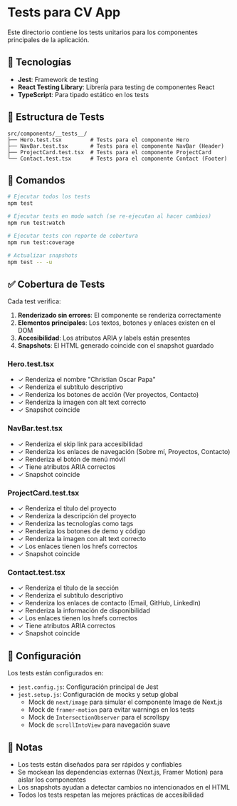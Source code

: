 # Tests para CV App

Este directorio contiene los tests unitarios para los componentes principales de la aplicación.

## 🧪 Tecnologías

- **Jest**: Framework de testing
- **React Testing Library**: Librería para testing de componentes React
- **TypeScript**: Para tipado estático en los tests

## 📁 Estructura de Tests

```
src/components/__tests__/
├── Hero.test.tsx         # Tests para el componente Hero
├── NavBar.test.tsx       # Tests para el componente NavBar (Header)
├── ProjectCard.test.tsx  # Tests para el componente ProjectCard
└── Contact.test.tsx      # Tests para el componente Contact (Footer)
```

## 🚀 Comandos

```bash
# Ejecutar todos los tests
npm test

# Ejecutar tests en modo watch (se re-ejecutan al hacer cambios)
npm run test:watch

# Ejecutar tests con reporte de cobertura
npm run test:coverage

# Actualizar snapshots
npm test -- -u
```

## ✅ Cobertura de Tests

Cada test verifica:

1. **Renderizado sin errores**: El componente se renderiza correctamente
2. **Elementos principales**: Los textos, botones y enlaces existen en el DOM
3. **Accesibilidad**: Los atributos ARIA y labels están presentes
4. **Snapshots**: El HTML generado coincide con el snapshot guardado

### Hero.test.tsx

- ✓ Renderiza el nombre "Christian Oscar Papa"
- ✓ Renderiza el subtítulo descriptivo
- ✓ Renderiza los botones de acción (Ver proyectos, Contacto)
- ✓ Renderiza la imagen con alt text correcto
- ✓ Snapshot coincide

### NavBar.test.tsx

- ✓ Renderiza el skip link para accesibilidad
- ✓ Renderiza los enlaces de navegación (Sobre mí, Proyectos, Contacto)
- ✓ Renderiza el botón de menú móvil
- ✓ Tiene atributos ARIA correctos
- ✓ Snapshot coincide

### ProjectCard.test.tsx

- ✓ Renderiza el título del proyecto
- ✓ Renderiza la descripción del proyecto
- ✓ Renderiza las tecnologías como tags
- ✓ Renderiza los botones de demo y código
- ✓ Renderiza la imagen con alt text correcto
- ✓ Los enlaces tienen los hrefs correctos
- ✓ Snapshot coincide

### Contact.test.tsx

- ✓ Renderiza el título de la sección
- ✓ Renderiza el subtítulo descriptivo
- ✓ Renderiza los enlaces de contacto (Email, GitHub, LinkedIn)
- ✓ Renderiza la información de disponibilidad
- ✓ Los enlaces tienen los hrefs correctos
- ✓ Tiene atributos ARIA correctos
- ✓ Snapshot coincide

## 🔧 Configuración

Los tests están configurados en:

- `jest.config.js`: Configuración principal de Jest
- `jest.setup.js`: Configuración de mocks y setup global
  - Mock de `next/image` para simular el componente Image de Next.js
  - Mock de `framer-motion` para evitar warnings en los tests
  - Mock de `IntersectionObserver` para el scrollspy
  - Mock de `scrollIntoView` para navegación suave

## 📝 Notas

- Los tests están diseñados para ser rápidos y confiables
- Se mockean las dependencias externas (Next.js, Framer Motion) para aislar los componentes
- Los snapshots ayudan a detectar cambios no intencionados en el HTML
- Todos los tests respetan las mejores prácticas de accesibilidad
